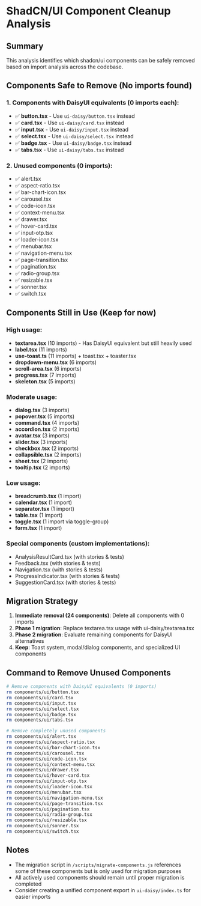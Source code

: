 # ShadCN/UI Component Cleanup Analysis

## Summary

This analysis identifies which shadcn/ui components can be safely removed based on import analysis across the codebase.

## Components Safe to Remove (No imports found)

### 1. Components with DaisyUI equivalents (0 imports each):
- ✅ **button.tsx** - Use `ui-daisy/button.tsx` instead
- ✅ **card.tsx** - Use `ui-daisy/card.tsx` instead  
- ✅ **input.tsx** - Use `ui-daisy/input.tsx` instead
- ✅ **select.tsx** - Use `ui-daisy/select.tsx` instead
- ✅ **badge.tsx** - Use `ui-daisy/badge.tsx` instead
- ✅ **tabs.tsx** - Use `ui-daisy/tabs.tsx` instead

### 2. Unused components (0 imports):
- ✅ alert.tsx
- ✅ aspect-ratio.tsx
- ✅ bar-chart-icon.tsx
- ✅ carousel.tsx
- ✅ code-icon.tsx
- ✅ context-menu.tsx
- ✅ drawer.tsx
- ✅ hover-card.tsx
- ✅ input-otp.tsx
- ✅ loader-icon.tsx
- ✅ menubar.tsx
- ✅ navigation-menu.tsx
- ✅ page-transition.tsx
- ✅ pagination.tsx
- ✅ radio-group.tsx
- ✅ resizable.tsx
- ✅ sonner.tsx
- ✅ switch.tsx

## Components Still in Use (Keep for now)

### High usage:
- **textarea.tsx** (10 imports) - Has DaisyUI equivalent but still heavily used
- **label.tsx** (11 imports)
- **use-toast.ts** (11 imports) + toast.tsx + toaster.tsx
- **dropdown-menu.tsx** (6 imports)
- **scroll-area.tsx** (6 imports)
- **progress.tsx** (7 imports)
- **skeleton.tsx** (5 imports)

### Moderate usage:
- **dialog.tsx** (3 imports)
- **popover.tsx** (5 imports)
- **command.tsx** (4 imports)
- **accordion.tsx** (2 imports)
- **avatar.tsx** (3 imports)
- **slider.tsx** (3 imports)
- **checkbox.tsx** (2 imports)
- **collapsible.tsx** (2 imports)
- **sheet.tsx** (2 imports)
- **tooltip.tsx** (2 imports)

### Low usage:
- **breadcrumb.tsx** (1 import)
- **calendar.tsx** (1 import)
- **separator.tsx** (1 import)
- **table.tsx** (1 import)
- **toggle.tsx** (1 import via toggle-group)
- **form.tsx** (1 import)

### Special components (custom implementations):
- AnalysisResultCard.tsx (with stories & tests)
- Feedback.tsx (with stories & tests)
- Navigation.tsx (with stories & tests)
- ProgressIndicator.tsx (with stories & tests)
- SuggestionCard.tsx (with stories & tests)

## Migration Strategy

1. **Immediate removal (24 components)**: Delete all components with 0 imports
2. **Phase 1 migration**: Replace textarea.tsx usage with ui-daisy/textarea.tsx
3. **Phase 2 migration**: Evaluate remaining components for DaisyUI alternatives
4. **Keep**: Toast system, modal/dialog components, and specialized UI components

## Command to Remove Unused Components

```bash
# Remove components with DaisyUI equivalents (0 imports)
rm components/ui/button.tsx
rm components/ui/card.tsx
rm components/ui/input.tsx
rm components/ui/select.tsx
rm components/ui/badge.tsx
rm components/ui/tabs.tsx

# Remove completely unused components
rm components/ui/alert.tsx
rm components/ui/aspect-ratio.tsx
rm components/ui/bar-chart-icon.tsx
rm components/ui/carousel.tsx
rm components/ui/code-icon.tsx
rm components/ui/context-menu.tsx
rm components/ui/drawer.tsx
rm components/ui/hover-card.tsx
rm components/ui/input-otp.tsx
rm components/ui/loader-icon.tsx
rm components/ui/menubar.tsx
rm components/ui/navigation-menu.tsx
rm components/ui/page-transition.tsx
rm components/ui/pagination.tsx
rm components/ui/radio-group.tsx
rm components/ui/resizable.tsx
rm components/ui/sonner.tsx
rm components/ui/switch.tsx
```

## Notes

- The migration script in `/scripts/migrate-components.js` references some of these components but is only used for migration purposes
- All actively used components should remain until proper migration is completed
- Consider creating a unified component export in `ui-daisy/index.ts` for easier imports